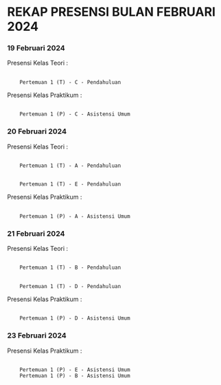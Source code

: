 # REKAP PRESENSI BULAN FEBRUARI 2024

### 19 Februari 2024
Presensi Kelas Teori :
##
        Pertemuan 1 (T) - C - Pendahuluan
Presensi Kelas Praktikum :
##
        Pertemuan 1 (P) - C - Asistensi Umum

### 20 Februari 2024
Presensi Kelas Teori :
##
        Pertemuan 1 (T) - A - Pendahuluan
##
        Pertemuan 1 (T) - E - Pendahuluan
Presensi Kelas Praktikum :
##
        Pertemuan 1 (P) - A - Asistensi Umum

### 21 Februari 2024
Presensi Kelas Teori :
##
        Pertemuan 1 (T) - B - Pendahuluan
##
        Pertemuan 1 (T) - D - Pendahuluan
Presensi Kelas Praktikum :
##
        Pertemuan 1 (P) - D - Asistensi Umum

### 23 Februari 2024
Presensi Kelas Praktikum :
##
        Pertemuan 1 (P) - E - Asistensi Umum
        Pertemuan 1 (P) - B - Asistensi Umum